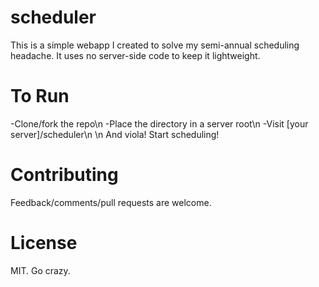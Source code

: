 scheduler
=========

This is a simple webapp I created to solve my semi-annual scheduling headache. It uses no server-side code to keep it lightweight.

To Run
=========

-Clone/fork the repo\n
-Place the directory in a server root\n
-Visit [your server]/scheduler\n
\n
And viola! Start scheduling!

Contributing
=========
Feedback/comments/pull requests are welcome.

License
=========
MIT. Go crazy.

